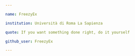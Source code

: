 ```yaml
---

name: FreezyEx

institution: Università di Roma La Sapienza

quote: If you want something done right, do it yourself

github_user: FreezyEx

---
```

